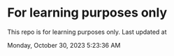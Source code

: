 # For learning purposes only
This repo is for learning purposes only.
Last updated at

Monday, October 30, 2023 5:23:36 AM

